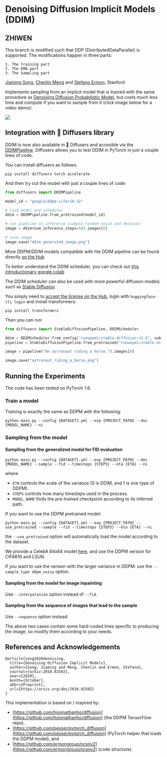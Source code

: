 # Denoising Diffusion Implicit Models (DDIM)

## ZHIWEN

This branch is modified such that DDP (DistributedDataParallel) is supported. The modifications happen in three parts:

    1. The training part 
    2. The EMA part
    3. The Sampling part
    



[Jiaming Song](http://tsong.me), [Chenlin Meng](http://cs.stanford.edu/~chenlin) and [Stefano Ermon](http://cs.stanford.edu/~ermon), Stanford

Implements sampling from an implicit model that is trained with the same procedure as [Denoising Diffusion Probabilistic Model](https://hojonathanho.github.io/diffusion/), but costs much less time and compute if you want to sample from it (click image below for a video demo):

<a href="http://www.youtube.com/watch?v=WCKzxoSduJQ" target="_blank">![](http://img.youtube.com/vi/WCKzxoSduJQ/0.jpg)</a>

## **Integration with 🤗 Diffusers library**

DDIM is now also available in 🧨 Diffusers and accesible via the [DDIMPipeline](https://huggingface.co/docs/diffusers/api/pipelines/ddim).
Diffusers allows you to test DDIM in PyTorch in just a couple lines of code.

You can install diffusers as follows:

```
pip install diffusers torch accelerate
```

And then try out the model with just a couple lines of code:

```python
from diffusers import DDIMPipeline

model_id = "google/ddpm-cifar10-32"

# load model and scheduler
ddim = DDIMPipeline.from_pretrained(model_id)

# run pipeline in inference (sample random noise and denoise)
image = ddim(num_inference_steps=50).images[0]

# save image
image.save("ddim_generated_image.png")
```

More DDPM/DDIM models compatible with hte DDIM pipeline can be found directly [on the Hub](https://huggingface.co/models?library=diffusers&sort=downloads&search=ddpm)

To better understand the DDIM scheduler, you can check out [this introductionary google colab](https://colab.research.google.com/github/huggingface/notebooks/blob/main/diffusers/diffusers_intro.ipynb)

The DDIM scheduler can also be used with more powerful diffusion models such as [Stable Diffusion](https://huggingface.co/docs/diffusers/v0.7.0/en/api/pipelines/stable_diffusion#stable-diffusion-pipelines)

You simply need to [accept the license on the Hub](https://huggingface.co/runwayml/stable-diffusion-v1-5), login with `huggingface-cli login` and install transformers:

```
pip install transformers
```

Then you can run:

```python
from diffusers import StableDiffusionPipeline, DDIMScheduler

ddim = DDIMScheduler.from_config("runwayml/stable-diffusion-v1-5", subfolder="scheduler")
pipeline = StableDiffusionPipeline.from_pretrained("runwayml/stable-diffusion-v1-5", scheduler=ddim)

image = pipeline("An astronaut riding a horse.").images[0]

image.save("astronaut_riding_a_horse.png")
```

## Running the Experiments
The code has been tested on PyTorch 1.6.

### Train a model
Training is exactly the same as DDPM with the following:
```
python main.py --config {DATASET}.yml --exp {PROJECT_PATH} --doc {MODEL_NAME} --ni
```

### Sampling from the model

#### Sampling from the generalized model for FID evaluation
```
python main.py --config {DATASET}.yml --exp {PROJECT_PATH} --doc {MODEL_NAME} --sample --fid --timesteps {STEPS} --eta {ETA} --ni
```
where 
- `ETA` controls the scale of the variance (0 is DDIM, and 1 is one type of DDPM).
- `STEPS` controls how many timesteps used in the process.
- `MODEL_NAME` finds the pre-trained checkpoint according to its inferred path.

If you want to use the DDPM pretrained model:
```
python main.py --config {DATASET}.yml --exp {PROJECT_PATH} --use_pretrained --sample --fid --timesteps {STEPS} --eta {ETA} --ni
```
the `--use_pretrained` option will automatically load the model according to the dataset.

We provide a CelebA 64x64 model [here](https://drive.google.com/file/d/1R_H-fJYXSH79wfSKs9D-fuKQVan5L-GR/view?usp=sharing), and use the DDPM version for CIFAR10 and LSUN.

If you want to use the version with the larger variance in DDPM: use the `--sample_type ddpm_noisy` option.

#### Sampling from the model for image inpainting 
Use `--interpolation` option instead of `--fid`.

#### Sampling from the sequence of images that lead to the sample
Use `--sequence` option instead.

The above two cases contain some hard-coded lines specific to producing the image, so modify them according to your needs.


## References and Acknowledgements
```
@article{song2020denoising,
  title={Denoising Diffusion Implicit Models},
  author={Song, Jiaming and Meng, Chenlin and Ermon, Stefano},
  journal={arXiv:2010.02502},
  year={2020},
  month={October},
  abbr={Preprint},
  url={https://arxiv.org/abs/2010.02502}
}
```


This implementation is based on / inspired by:

- [https://github.com/hojonathanho/diffusion](https://github.com/hojonathanho/diffusion) (the DDPM TensorFlow repo), 
- [https://github.com/pesser/pytorch_diffusion](https://github.com/pesser/pytorch_diffusion) (PyTorch helper that loads the DDPM model), and
- [https://github.com/ermongroup/ncsnv2](https://github.com/ermongroup/ncsnv2) (code structure).
